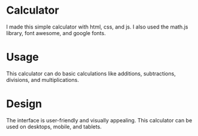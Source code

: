 # Calculator
I made this simple calculator with html, css, and js.
I also used the math.js library, font awesome, and google fonts.

# Usage
This calculator can do basic calculations like additions, subtractions, divisions, and multiplications.

# Design 
The interface is user-friendly and visually appealing.
This calculator can be used on desktops, mobile, and tablets.

